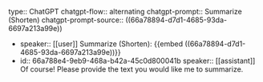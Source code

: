 type:: ChatGPT
chatgpt-flow:: alternating
chatgpt-prompt:: Summarize (Shorten)
chatgpt-prompt-source:: ((66a78894-d7d1-4685-93da-6697a213a99e))

- speaker:: [[user]]
  Summarize (Shorten):
  {{embed ((66a78894-d7d1-4685-93da-6697a213a99e))}}
- id:: 66a788e4-9eb9-468a-b42a-45c0d800041b
  speaker:: [[assistant]]
  Of course! Please provide the text you would like me to summarize.